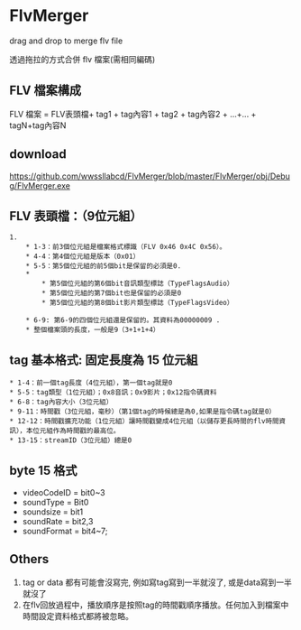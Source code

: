 # FlvMerger
drag and drop to merge flv file


透過拖拉的方式合併 flv 檔案(需相同編碼)


FLV 檔案構成
----------
FLV 檔案 = FLV表頭檔+ tag1 + tag內容1 + tag2 + tag內容2 + ...+... + tagN+tag內容N

download
---------
https://github.com/wwssllabcd/FlvMerger/blob/master/FlvMerger/obj/Debug/FlvMerger.exe


FLV 表頭檔：（9位元組）
----------
	1. 
		* 1-3：前3個位元組是檔案格式標識（FLV 0x46 0x4C 0x56）。
		* 4-4：第4個位元組是版本（0x01）
		* 5-5：第5個位元組的前5個bit是保留的必須是0.
		* 
			* 第5個位元組的第6個bit音訊類型標誌（TypeFlagsAudio）
			* 第5個位元組的第7個bit也是保留的必須是0
			* 第5個位元組的第8個bit影片類型標誌（TypeFlagsVideo）

		* 6-9: 第6-9的四個位元組還是保留的。其資料為00000009 .
		* 整個檔案頭的長度，一般是9（3+1+1+4）


tag 基本格式: 固定長度為 15 位元組
----------
	* 1-4：前一個tag長度（4位元組），第一個tag就是0
	* 5-5：tag類型（1位元組）；0x8音訊；0x9影片；0x12指令碼資料
	* 6-8：tag內容大小（3位元組）
	* 9-11：時間戳（3位元組，毫秒）（第1個tag的時候總是為0,如果是指令碼tag就是0）
	* 12-12：時間戳擴充功能（1位元組）讓時間戳變成4位元組（以儲存更長時間的flv時間資訊），本位元組作為時間戳的最高位。
	* 13-15：streamID（3位元組）總是0


byte 15 格式
----------
* videoCodeID = bit0~3
* soundType = Bit0
* soundsize = bit1
* soundRate = bit2,3
* soundFormat = bit4~7;

Others
----------
1. tag or data 都有可能會沒寫完, 例如寫tag寫到一半就沒了, 或是data寫到一半就沒了 
2. 在flv回放過程中，播放順序是按照tag的時間戳順序播放。任何加入到檔案中時間設定資料格式都將被忽略。

